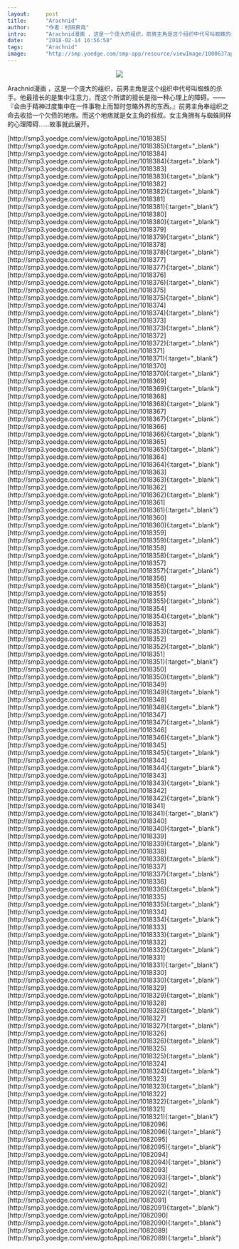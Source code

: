 ```yaml
---
layout:     post
title:      "Arachnid"
author:     "作者：村田真哉"
intro:      "Arachnid漫画 ，这是一个庞大的组织，前男主角是这个组织中代号叫蜘蛛的杀手。他最擅长的是集中注意力，而这个所谓的擅长是指一种心理上的障碍。——『会由于精神过度集中在一件事物上而暂时忽略外界的东西。』前男主角奉组织之命去收拾一个欠债的地痞。而这个地痞就是女主角的叔叔。女主角拥有与蜘蛛同样的心理障碍……故事就此展开。"
date:       "2018-02-14 16:56:58"
tags:       "Arachnid"
image:      "http://smp.yoedge.com/smp-app/resource/viewImage/1000637appline.png"
---
```

<div style="text-align: center">
<p><img src="http://smp.yoedge.com/smp-app/resource/viewImage/1000637appline.png"/></p>
</div>
<p class="post-meta">
<span>Arachnid漫画 ，这是一个庞大的组织，前男主角是这个组织中代号叫蜘蛛的杀手。他最擅长的是集中注意力，而这个所谓的擅长是指一种心理上的障碍。——『会由于精神过度集中在一件事物上而暂时忽略外界的东西。』前男主角奉组织之命去收拾一个欠债的地痞。而这个地痞就是女主角的叔叔。女主角拥有与蜘蛛同样的心理障碍……故事就此展开。</span>
</p>
[http://smp3.yoedge.com/view/gotoAppLine/1018385](http://smp3.yoedge.com/view/gotoAppLine/1018385){:target="_blank"}
[http://smp3.yoedge.com/view/gotoAppLine/1018384](http://smp3.yoedge.com/view/gotoAppLine/1018384){:target="_blank"}
[http://smp3.yoedge.com/view/gotoAppLine/1018383](http://smp3.yoedge.com/view/gotoAppLine/1018383){:target="_blank"}
[http://smp3.yoedge.com/view/gotoAppLine/1018382](http://smp3.yoedge.com/view/gotoAppLine/1018382){:target="_blank"}
[http://smp3.yoedge.com/view/gotoAppLine/1018381](http://smp3.yoedge.com/view/gotoAppLine/1018381){:target="_blank"}
[http://smp3.yoedge.com/view/gotoAppLine/1018380](http://smp3.yoedge.com/view/gotoAppLine/1018380){:target="_blank"}
[http://smp3.yoedge.com/view/gotoAppLine/1018379](http://smp3.yoedge.com/view/gotoAppLine/1018379){:target="_blank"}
[http://smp3.yoedge.com/view/gotoAppLine/1018378](http://smp3.yoedge.com/view/gotoAppLine/1018378){:target="_blank"}
[http://smp3.yoedge.com/view/gotoAppLine/1018377](http://smp3.yoedge.com/view/gotoAppLine/1018377){:target="_blank"}
[http://smp3.yoedge.com/view/gotoAppLine/1018376](http://smp3.yoedge.com/view/gotoAppLine/1018376){:target="_blank"}
[http://smp3.yoedge.com/view/gotoAppLine/1018375](http://smp3.yoedge.com/view/gotoAppLine/1018375){:target="_blank"}
[http://smp3.yoedge.com/view/gotoAppLine/1018374](http://smp3.yoedge.com/view/gotoAppLine/1018374){:target="_blank"}
[http://smp3.yoedge.com/view/gotoAppLine/1018373](http://smp3.yoedge.com/view/gotoAppLine/1018373){:target="_blank"}
[http://smp3.yoedge.com/view/gotoAppLine/1018372](http://smp3.yoedge.com/view/gotoAppLine/1018372){:target="_blank"}
[http://smp3.yoedge.com/view/gotoAppLine/1018371](http://smp3.yoedge.com/view/gotoAppLine/1018371){:target="_blank"}
[http://smp3.yoedge.com/view/gotoAppLine/1018370](http://smp3.yoedge.com/view/gotoAppLine/1018370){:target="_blank"}
[http://smp3.yoedge.com/view/gotoAppLine/1018369](http://smp3.yoedge.com/view/gotoAppLine/1018369){:target="_blank"}
[http://smp3.yoedge.com/view/gotoAppLine/1018368](http://smp3.yoedge.com/view/gotoAppLine/1018368){:target="_blank"}
[http://smp3.yoedge.com/view/gotoAppLine/1018367](http://smp3.yoedge.com/view/gotoAppLine/1018367){:target="_blank"}
[http://smp3.yoedge.com/view/gotoAppLine/1018366](http://smp3.yoedge.com/view/gotoAppLine/1018366){:target="_blank"}
[http://smp3.yoedge.com/view/gotoAppLine/1018365](http://smp3.yoedge.com/view/gotoAppLine/1018365){:target="_blank"}
[http://smp3.yoedge.com/view/gotoAppLine/1018364](http://smp3.yoedge.com/view/gotoAppLine/1018364){:target="_blank"}
[http://smp3.yoedge.com/view/gotoAppLine/1018363](http://smp3.yoedge.com/view/gotoAppLine/1018363){:target="_blank"}
[http://smp3.yoedge.com/view/gotoAppLine/1018362](http://smp3.yoedge.com/view/gotoAppLine/1018362){:target="_blank"}
[http://smp3.yoedge.com/view/gotoAppLine/1018361](http://smp3.yoedge.com/view/gotoAppLine/1018361){:target="_blank"}
[http://smp3.yoedge.com/view/gotoAppLine/1018360](http://smp3.yoedge.com/view/gotoAppLine/1018360){:target="_blank"}
[http://smp3.yoedge.com/view/gotoAppLine/1018359](http://smp3.yoedge.com/view/gotoAppLine/1018359){:target="_blank"}
[http://smp3.yoedge.com/view/gotoAppLine/1018358](http://smp3.yoedge.com/view/gotoAppLine/1018358){:target="_blank"}
[http://smp3.yoedge.com/view/gotoAppLine/1018357](http://smp3.yoedge.com/view/gotoAppLine/1018357){:target="_blank"}
[http://smp3.yoedge.com/view/gotoAppLine/1018356](http://smp3.yoedge.com/view/gotoAppLine/1018356){:target="_blank"}
[http://smp3.yoedge.com/view/gotoAppLine/1018355](http://smp3.yoedge.com/view/gotoAppLine/1018355){:target="_blank"}
[http://smp3.yoedge.com/view/gotoAppLine/1018354](http://smp3.yoedge.com/view/gotoAppLine/1018354){:target="_blank"}
[http://smp3.yoedge.com/view/gotoAppLine/1018353](http://smp3.yoedge.com/view/gotoAppLine/1018353){:target="_blank"}
[http://smp3.yoedge.com/view/gotoAppLine/1018352](http://smp3.yoedge.com/view/gotoAppLine/1018352){:target="_blank"}
[http://smp3.yoedge.com/view/gotoAppLine/1018351](http://smp3.yoedge.com/view/gotoAppLine/1018351){:target="_blank"}
[http://smp3.yoedge.com/view/gotoAppLine/1018350](http://smp3.yoedge.com/view/gotoAppLine/1018350){:target="_blank"}
[http://smp3.yoedge.com/view/gotoAppLine/1018349](http://smp3.yoedge.com/view/gotoAppLine/1018349){:target="_blank"}
[http://smp3.yoedge.com/view/gotoAppLine/1018348](http://smp3.yoedge.com/view/gotoAppLine/1018348){:target="_blank"}
[http://smp3.yoedge.com/view/gotoAppLine/1018347](http://smp3.yoedge.com/view/gotoAppLine/1018347){:target="_blank"}
[http://smp3.yoedge.com/view/gotoAppLine/1018346](http://smp3.yoedge.com/view/gotoAppLine/1018346){:target="_blank"}
[http://smp3.yoedge.com/view/gotoAppLine/1018345](http://smp3.yoedge.com/view/gotoAppLine/1018345){:target="_blank"}
[http://smp3.yoedge.com/view/gotoAppLine/1018344](http://smp3.yoedge.com/view/gotoAppLine/1018344){:target="_blank"}
[http://smp3.yoedge.com/view/gotoAppLine/1018343](http://smp3.yoedge.com/view/gotoAppLine/1018343){:target="_blank"}
[http://smp3.yoedge.com/view/gotoAppLine/1018342](http://smp3.yoedge.com/view/gotoAppLine/1018342){:target="_blank"}
[http://smp3.yoedge.com/view/gotoAppLine/1018341](http://smp3.yoedge.com/view/gotoAppLine/1018341){:target="_blank"}
[http://smp3.yoedge.com/view/gotoAppLine/1018340](http://smp3.yoedge.com/view/gotoAppLine/1018340){:target="_blank"}
[http://smp3.yoedge.com/view/gotoAppLine/1018339](http://smp3.yoedge.com/view/gotoAppLine/1018339){:target="_blank"}
[http://smp3.yoedge.com/view/gotoAppLine/1018338](http://smp3.yoedge.com/view/gotoAppLine/1018338){:target="_blank"}
[http://smp3.yoedge.com/view/gotoAppLine/1018337](http://smp3.yoedge.com/view/gotoAppLine/1018337){:target="_blank"}
[http://smp3.yoedge.com/view/gotoAppLine/1018336](http://smp3.yoedge.com/view/gotoAppLine/1018336){:target="_blank"}
[http://smp3.yoedge.com/view/gotoAppLine/1018335](http://smp3.yoedge.com/view/gotoAppLine/1018335){:target="_blank"}
[http://smp3.yoedge.com/view/gotoAppLine/1018334](http://smp3.yoedge.com/view/gotoAppLine/1018334){:target="_blank"}
[http://smp3.yoedge.com/view/gotoAppLine/1018333](http://smp3.yoedge.com/view/gotoAppLine/1018333){:target="_blank"}
[http://smp3.yoedge.com/view/gotoAppLine/1018332](http://smp3.yoedge.com/view/gotoAppLine/1018332){:target="_blank"}
[http://smp3.yoedge.com/view/gotoAppLine/1018331](http://smp3.yoedge.com/view/gotoAppLine/1018331){:target="_blank"}
[http://smp3.yoedge.com/view/gotoAppLine/1018330](http://smp3.yoedge.com/view/gotoAppLine/1018330){:target="_blank"}
[http://smp3.yoedge.com/view/gotoAppLine/1018329](http://smp3.yoedge.com/view/gotoAppLine/1018329){:target="_blank"}
[http://smp3.yoedge.com/view/gotoAppLine/1018328](http://smp3.yoedge.com/view/gotoAppLine/1018328){:target="_blank"}
[http://smp3.yoedge.com/view/gotoAppLine/1018327](http://smp3.yoedge.com/view/gotoAppLine/1018327){:target="_blank"}
[http://smp3.yoedge.com/view/gotoAppLine/1018326](http://smp3.yoedge.com/view/gotoAppLine/1018326){:target="_blank"}
[http://smp3.yoedge.com/view/gotoAppLine/1018325](http://smp3.yoedge.com/view/gotoAppLine/1018325){:target="_blank"}
[http://smp3.yoedge.com/view/gotoAppLine/1018324](http://smp3.yoedge.com/view/gotoAppLine/1018324){:target="_blank"}
[http://smp3.yoedge.com/view/gotoAppLine/1018323](http://smp3.yoedge.com/view/gotoAppLine/1018323){:target="_blank"}
[http://smp3.yoedge.com/view/gotoAppLine/1018322](http://smp3.yoedge.com/view/gotoAppLine/1018322){:target="_blank"}
[http://smp3.yoedge.com/view/gotoAppLine/1018321](http://smp3.yoedge.com/view/gotoAppLine/1018321){:target="_blank"}
[http://smp3.yoedge.com/view/gotoAppLine/1082096](http://smp3.yoedge.com/view/gotoAppLine/1082096){:target="_blank"}
[http://smp3.yoedge.com/view/gotoAppLine/1082095](http://smp3.yoedge.com/view/gotoAppLine/1082095){:target="_blank"}
[http://smp3.yoedge.com/view/gotoAppLine/1082094](http://smp3.yoedge.com/view/gotoAppLine/1082094){:target="_blank"}
[http://smp3.yoedge.com/view/gotoAppLine/1082093](http://smp3.yoedge.com/view/gotoAppLine/1082093){:target="_blank"}
[http://smp3.yoedge.com/view/gotoAppLine/1082092](http://smp3.yoedge.com/view/gotoAppLine/1082092){:target="_blank"}
[http://smp3.yoedge.com/view/gotoAppLine/1082091](http://smp3.yoedge.com/view/gotoAppLine/1082091){:target="_blank"}
[http://smp3.yoedge.com/view/gotoAppLine/1082090](http://smp3.yoedge.com/view/gotoAppLine/1082090){:target="_blank"}
[http://smp3.yoedge.com/view/gotoAppLine/1082089](http://smp3.yoedge.com/view/gotoAppLine/1082089){:target="_blank"}


